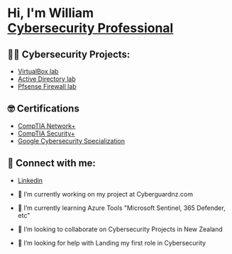 <h1>Hi, I'm William <br/><a href="https://www.linkedin.com/in/william-restrepo/">Cybersecurity Professional</a></h1>


<h2>👨‍💻 Cybersecurity Projects:</h2>

- [VirtualBox lab](https://github.com/Wfrestrepo/VirtualBox-Lab-Overview)
- [Active Directory lab](https://github.com/Wfrestrepo/Active-Directory)
- [Pfsense Firewall lab](https://github.com/Wfrestrepo/PFsense)

  
<h2> 🤓 Certifications</h2>

- [CompTIA Network+](https://www.linkedin.com/feed/update/urn:li:activity:7120455703059693568/) 
- [CompTIA Security+](https://www.linkedin.com/feed/update/urn:li:activity:7134030370655637504/)
- [Google Cybersecurity Specialization](https://www.credly.com/badges/c7c02210-fc5a-41e6-bb2b-69e8ece297b1/public_url)


<h2> 🤳 Connect with me:</h2>

- [Linkedin](https://www.linkedin.com/in/william-restrepo/)


- 🔭 I’m currently working on my project at Cyberguardnz.com
- 🌱 I’m currently learning Azure Tools "Microsoft Sentinel, 365 Defender, etc"
- 👯 I’m looking to collaborate on Cybersecurity Projects in New Zealand
- 🤔 I’m looking for help with Landing my first role in Cybersecurity
